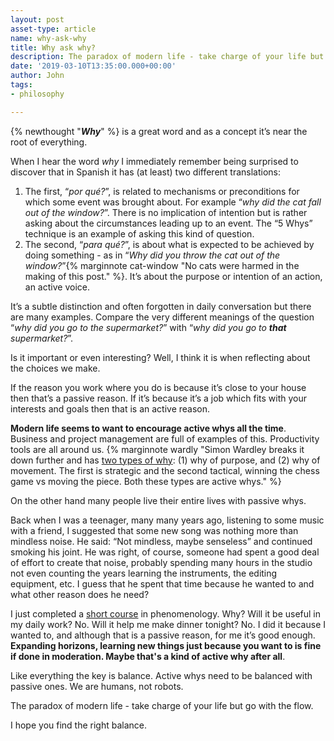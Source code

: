 ```yaml
---
layout: post
asset-type: article
name: why-ask-why
title: Why ask why?
description: The paradox of modern life - take charge of your life but go with the flow.
date: '2019-03-10T13:35:00.000+00:00'
author: John
tags:
- philosophy

---
```


{% newthought "_**Why**_" %} is a great word and as a concept it’s near the root of everything.

When I hear the word *why* I immediately remember being surprised to discover that in Spanish it has (at least) two different translations: 
1. The first, “*por qué?*”, is related to mechanisms or preconditions for which some event was brought about. For example “*why did the cat fall out of the window?*”. There is no implication of intention but is rather asking about the circumstances leading up to an event. The “5 Whys” technique is an example of asking this kind of question.
2. The second, “*para qué?*”, is about what is expected to be achieved by doing something - as in “*Why did you throw the cat out of the window?*”{% marginnote cat-window "No cats were harmed in the making of this post." %}. It’s about the purpose or intention of an action, an active voice.

It’s a subtle distinction and often forgotten in daily conversation but there are many examples. Compare the very different meanings of the question “*why did you go to the supermarket?*” with “*why did you go to **that** supermarket?*”. 

Is it important or even interesting? Well, I think it is when reflecting about the choices we make. 

If the reason you work where you do is because it’s close to your house then that’s a passive reason. If it’s because it’s a job which fits with your interests and goals then that is an active reason. 

**Modern life seems to want to encourage active whys all the time**. Business and project management are full of examples of this. Productivity tools are all around us. {% marginnote wardly "Simon Wardley breaks it down further and has [two types of why](https://blog.gardeviance.org/2016/11/how-to-master-strategy-as-simply-as-i.html):  (1) why of purpose, and (2) why of movement. The first is strategic and the second tactical, winning the chess game vs moving the piece. Both these types are active whys." %}

On the other hand many people live their entire lives with passive whys.

Back when I was a teenager, many many years ago, listening to some music with a friend, I suggested that some new song was nothing more than mindless noise. He said: “Not mindless, maybe senseless” and continued smoking his joint. He was right, of course, someone had spent a good deal of effort to create that noise, probably spending many hours in the studio not even counting the years learning the instruments, the editing equipment, etc. I guess that he spent that time because he wanted to and what other reason does he need?

I just completed a [short course](https://www.edx.org/es/course/conscious-mind-philosophical-road-trip-trinityx-t004x-0) in phenomenology. Why? Will it be useful in my daily work? No. Will it help me make dinner tonight? No. I did it because I wanted to, and although that is a passive reason, for me it’s good enough. **Expanding horizons, learning new things just because you want to is fine if done in moderation. Maybe that's a kind of active why after all**.

Like everything the key is balance. Active whys need to be balanced with passive ones. We are humans, not robots. 

The paradox of modern life - take charge of your life but go with the flow.

I hope you find the right balance.

